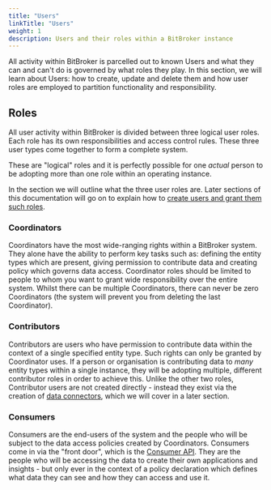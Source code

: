 ```yaml
---
title: "Users"
linkTitle: "Users"
weight: 1
description: Users and their roles within a BitBroker instance
---
```


All activity within BitBroker is parcelled out to known Users and what they can and can't do is governed by what roles they play. In this section, we will learn about Users: how to create, update and delete them and how user roles are employed to partition functionality and responsibility.

## Roles

All user activity within BitBroker is divided between three logical user roles. Each role has its own responsibilities and access control rules. These three user types come together to form a complete system.

These are "logical" roles and it is perfectly possible for one _actual_ person to be adopting more than one role within an operating instance.

In the section we will outline what the three user roles are. Later sections of this documentation will go on to  explain how to [create users and grant them such roles](todo).

### Coordinators

Coordinators have the most wide-ranging rights within a BitBroker system. They alone have the ability to perform key tasks such as: defining the entity types which are present, giving permission to contribute data and creating policy which governs data access. Coordinator roles should be limited to people to whom you want to grant wide responsibility over the entire system. Whilst there can be multiple Coordinators, there can never be zero Coordinators (the system will prevent you from deleting the last Coordinator).

### Contributors

Contributors are users who have permission to contribute data within the context of a single specified entity type. Such rights can only be granted by Coordinator uses. If a person or organisation is contributing data to _many_ entity types within a single instance, they will be adopting multiple, different contributor roles in order to achieve this. Unlike the other two roles, Contributor users are not created directly - instead they exist via the creation of [data connectors](todo), which we will cover in a later section.

### Consumers

Consumers are the end-users of the system and the people who will be subject to the data access policies created by Coordinators. Consumers come in via the "front door", which is the [Consumer API](/docs/api/). They are the people who will be accessing the data to create their own applications and insights - but only ever in the context of a policy declaration which defines what data they can see and how they can access and use it.
